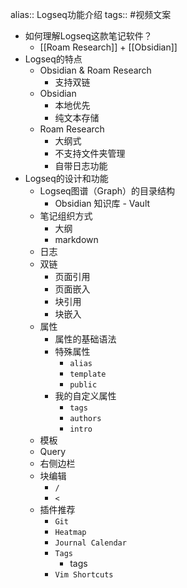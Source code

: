 alias:: Logseq功能介绍
tags:: #视频文案

- 如何理解Logseq这款笔记软件？
	- [[Roam Research]] + [[Obsidian]]
- Logseq的特点
	- Obsidian & Roam Research
		- 支持双链
	- Obsidian
		- 本地优先
		- 纯文本存储
	- Roam Research
		- 大纲式
		- 不支持文件夹管理
		- 自带日志功能
- Logseq的设计和功能
	- Logseq图谱（Graph）的目录结构
		- Obsidian 知识库 - Vault
	- 笔记组织方式
		- 大纲
		- markdown
	- 日志
	- 双链
		- 页面引用
		- 页面嵌入
		- 块引用
		- 块嵌入
	- 属性
		- 属性的基础语法
		- 特殊属性
			- `alias`
			- `template`
			- `public`
		- 我的自定义属性
			- `tags`
			- `authors`
			- `intro`
	- 模板
	- Query
	- 右侧边栏
	- 块编辑
		- `/`
		- `<`
	- 插件推荐
		- `Git`
		- `Heatmap`
		- `Journal Calendar`
		- `Tags`
			- tags
		- `Vim Shortcuts`